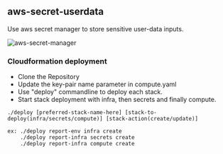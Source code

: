 ## aws-secret-userdata
Use aws secret manager to store sensitive user-data inputs.

![aws-secret-manager](https://user-images.githubusercontent.com/44127516/200485319-6d3d3cd3-b2d1-4505-9149-607d469786a8.jpg)

### Cloudformation deployment

- Clone the Repository
- Update the key-pair name parameter in compute.yaml
- Use "deploy" commandline to deploy each stack.
- Start stack deployment with infra, then secrets and finally compute.

```
./deploy [preferred-stack-name-here] [stack-to-deploy(infra/secrets/compute)] [stack-action(create/update)]

ex: ./deploy report-env infra create
    ./deploy report-infra secrets create
    ./deploy report-infra compute create
```